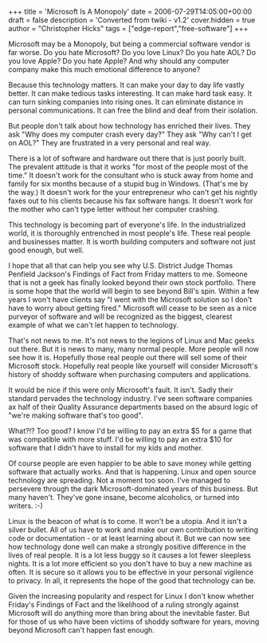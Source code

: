 +++
title = 'Microsoft Is A Monopoly'
date = 2006-07-29T14:05:00+00:00
draft = false
description = 'Converted from twiki - v1.2'
cover.hidden = true
author = "Christopher Hicks"
tags = ["edge-report","free-software"]
+++

Microsoft may be a Monopoly, but being a commercial software vendor is
far worse. Do you hate Microsoft? Do you love Linux? Do you hate AOL? Do
you love Apple? Do you hate Apple? And why should any computer company
make this much emotional difference to anyone?

Because this technology matters. It can make your day to day life vastly
better. It can make tedious tasks interesting. It can make hard task
easy. It can turn sinking companies into rising ones. It can eliminate
distance in personal communications. It can free the blind and deaf from
their isolation.

But people don't talk about how technology has enriched their lives.
They ask "Why does my computer crash every day?" They ask "Why can't I
get on AOL?" They are frustrated in a very personal and real way.

There is a lot of software and hardware out there that is just poorly
built. The prevalent attitude is that it works "for most of the people
most of the time." It doesn't work for the consultant who is stuck away
from home and family for six months because of a stupid bug in Windows.
(That's me by the way.) It doesn't work for the your entrepreneur who
can't get his nightly faxes out to his clients because his fax software
hangs. It doesn't work for the mother who can't type letter without her
computer crashing.

This technology is becoming part of everyone's life. In the industrialized
world, it is thoroughly entrenched in most people's life.  These real people
and businesses matter. It is worth building computers and software not just
good enough, but well.

I hope that all that can help you see why U.S. District Judge Thomas
Penfield Jackson's Findings of Fact from Friday matters to me. Someone
that is not a geek has finally looked beyond their own stock portfolio.
There is some hope that the world will begin to see beyond Bill's spin.
Within a few years I won't have clients say "I went with the Microsoft
solution so I don't have to worry about getting fired." Microsoft will
cease to be seen as a nice purveyor of software and will be recognized
as the biggest, clearest example of what we can't let happen to
technology.

That's not news to me. It's not news to the legions of Linux and Mac
geeks out there. But it is news to many, many normal people. More people
will now see how it is. Hopefully those real people out there will sell
some of their Microsoft stock. Hopefully real people like yourself will
consider Microsoft's history of shoddy software when purchasing
computers and applications.

It would be nice if this were only Microsoft's fault. It isn't. Sadly
their standard pervades the technology industry. I've seen software
companies ax half of their Quality Assurance departments based on the
absurd logic of "we're making software that's too good".

What?!? Too good? I know I'd be willing to pay an extra $5 for a game
that was compatible with more stuff. I'd be willing to pay an extra $10
for software that I didn't have to install for my kids and mother.

Of course people are even happier to be able to save money while getting
software that actually works. And that is happening. Linux and open
source technology are spreading. Not a moment too soon. I've managed to
persevere through the dark Microsoft-dominated years of this business.
But many haven't. They've gone insane, become alcoholics, or turned into
writers. :-)

Linux is the beacon of what is to come. It won't be a utopia. And it
isn't a silver bullet. All of us have to work and make our own
contribution to writing code or documentation - or at least learning
about it. But we can now see how technology done well can make a
strongly positive difference in the lives of real people. It is a lot
less buggy so it causes a lot fewer sleepless nights. It is a lot more
efficient so you don't have to buy a new machine as often. It is secure
so it allows you to be effective in your personal vigilence to privacy.
In all, it represents the hope of the good that technology can be.

Given the increasing popularity and respect for Linux I don't know
whether Friday's Findings of Fact and the likelihood of a ruling
strongly against Microsoft will do anything more than bring about the
inevitable faster. But for those of us who have been victims of shoddy
software for years, moving beyond Microsoft can't happen fast enough.
